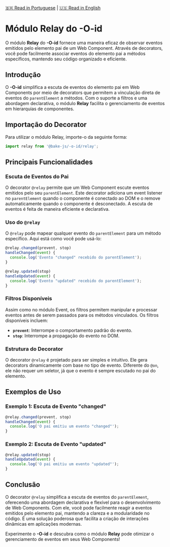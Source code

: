 [🇧🇷 Read in Portuguese](./README.pt-BR.md) | [🇺🇸 Read in English](./README.md)

# Módulo Relay do **-O-id**

O módulo **Relay** do **-O-id** fornece uma maneira eficaz de observar eventos emitidos pelo elemento pai de um Web Component. Através de decorators, você pode facilmente associar eventos do elemento pai a métodos específicos, mantendo seu código organizado e eficiente.

## Introdução

O **-O-id** simplifica a escuta de eventos do elemento pai em Web Components por meio de decorators que permitem a vinculação direta de eventos do `parentElement` a métodos. Com o suporte a filtros e uma abordagem declarativa, o módulo **Relay** facilita o gerenciamento de eventos em hierarquias de componentes.

## Importação do Decorator

Para utilizar o módulo Relay, importe-o da seguinte forma:

```javascript
import relay from '@bake-js/-o-id/relay';
```

## Principais Funcionalidades

### Escuta de Eventos do Pai

O decorator `@relay` permite que um Web Component escute eventos emitidos pelo seu `parentElement`. Este decorator adiciona um event listener no `parentElement` quando o componente é conectado ao DOM e o remove automaticamente quando o componente é desconectado. A escuta de eventos é feita de maneira eficiente e declarativa.

### Uso do `@relay`

O `@relay` pode mapear qualquer evento do `parentElement` para um método específico. Aqui está como você pode usá-lo:

```javascript
@relay.changed(prevent, stop)
handleChanged(event) {
  console.log('Evento "changed" recebido do parentElement');
}

@relay.updated(stop)
handleUpdated(event) {
  console.log('Evento "updated" recebido do parentElement');
}
```

### Filtros Disponíveis

Assim como no módulo Event, os filtros permitem manipular e processar eventos antes de serem passados para os métodos vinculados. Os filtros disponíveis incluem:

- **`prevent`**: Interrompe o comportamento padrão do evento.
- **`stop`**: Interrompe a propagação do evento no DOM.

### Estrutura do Decorator

O decorator `@relay` é projetado para ser simples e intuitivo. Ele gera decorators dinamicamente com base no tipo de evento. Diferente do `@on`, ele não requer um seletor, já que o evento é sempre escutado no pai do elemento.

## Exemplos de Uso

### Exemplo 1: Escuta de Evento "changed"

```javascript
@relay.changed(prevent, stop)
handleChanged(event) {
  console.log('O pai emitiu um evento "changed"');
}
```

### Exemplo 2: Escuta de Evento "updated"

```javascript
@relay.updated(stop)
handleUpdated(event) {
  console.log('O pai emitiu um evento "updated"');
}
```

## Conclusão

O decorator `@relay` simplifica a escuta de eventos do `parentElement`, oferecendo uma abordagem declarativa e flexível para o desenvolvimento de Web Components. Com ele, você pode facilmente reagir a eventos emitidos pelo elemento pai, mantendo a clareza e a modularidade no código. É uma solução poderosa que facilita a criação de interações dinâmicas em aplicações modernas.

Experimente o **-O-id** e descubra como o módulo **Relay** pode otimizar o gerenciamento de eventos em seus Web Components!
